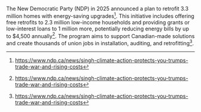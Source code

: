 The New Democratic Party (NDP) in 2025 announced a plan to retrofit 3.3 million homes with energy-saving upgrades[^1]. This initiative includes offering free retrofits to 2.3 million low-income households and providing grants or low-interest loans to 1 million more, potentially reducing energy bills by up to $4,500 annually[^2]. The program aims to support Canadian-made solutions and create thousands of union jobs in installation, auditing, and retrofitting[^3].

[^1]: https://www.ndp.ca/news/singh-climate-action-protects-you-trumps-trade-war-and-rising-costs
[^2]: https://www.ndp.ca/news/singh-climate-action-protects-you-trumps-trade-war-and-rising-costs
[^3]: https://www.ndp.ca/news/singh-climate-action-protects-you-trumps-trade-war-and-rising-costs
